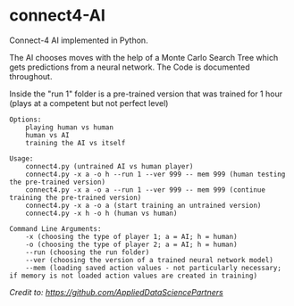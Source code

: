 # connect4-AI
Connect-4 AI implemented in Python.

The AI chooses moves with the help of a Monte Carlo Search Tree which gets predictions from a neural network.
The Code is documented throughout.


Inside the "run 1" folder is a pre-trained version that was trained for 1 hour (plays at a competent but not perfect level)

	Options:  
        playing human vs human 
        human vs AI 
        training the AI vs itself

	Usage:  
        connect4.py (untrained AI vs human player)
        connect4.py -x a -o h --run 1 --ver 999 -- mem 999 (human testing the pre-trained version)
        connect4.py -x a -o a --run 1 --ver 999 -- mem 999 (continue training the pre-trained version)
        connect4.py -x a -o a (start training an untrained version)
        connect4.py -x h -o h (human vs human)

	Command Line Arguments:
        -x (choosing the type of player 1; a = AI; h = human)
        -o (choosing the type of player 2; a = AI; h = human) 
        --run (choosing the run folder)
        --ver (choosing the version of a trained neural network model)
        --mem (loading saved action values - not particularly necessary; if memory is not loaded action values are created in training)
        



*Credit to: https://github.com/AppliedDataSciencePartners*
